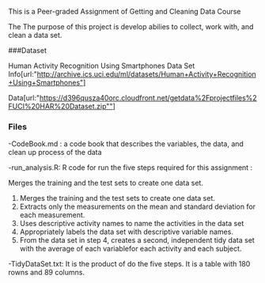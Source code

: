 This is a Peer-graded Assignment of  Getting and Cleaning Data Course 

The The purpose of this project is develop abilies to collect, work with, and clean a data set.

###Dataset

Human Activity Recognition Using Smartphones Data Set
Info[url:"http://archive.ics.uci.edu/ml/datasets/Human+Activity+Recognition+Using+Smartphones"]

Data[url:"https://d396qusza40orc.cloudfront.net/getdata%2Fprojectfiles%2FUCI%20HAR%20Dataset.zip""]
### Files

-CodeBook.md : a code book that describes the variables, the data, and clean up process
of the data

-run_analysis.R:  R code for run the five steps required for this assignment  :

Merges the training and the test sets to create one data set.

1. Merges the training and the test sets to create one data set.
2. Extracts only the measurements on the mean and standard deviation for each measurement.
3. Uses descriptive activity names to name the activities in the data set
4. Appropriately labels the data set with descriptive variable names.
5. From the data set in step 4, creates a second, 
independent tidy data set with the average of each variablefor each activity and each subject.

-TidyDataSet.txt: It is the product of do the five steps. It is a table with 180 rowns and
89 columns.